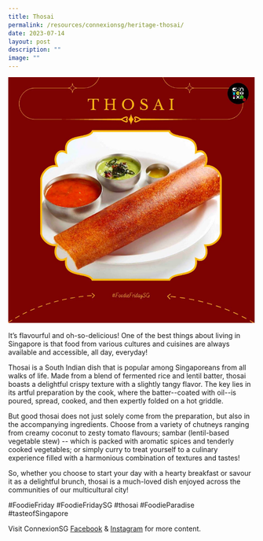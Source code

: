 ```yaml
---
title: Thosai
permalink: /resources/connexionsg/heritage-thosai/
date: 2023-07-14
layout: post
description: ""
image: ""
---
```

![](/images/connexionsg/2023/thosai.png)

It’s flavourful and oh-so-delicious! One of the best things about living in Singapore is that food from various cultures and cuisines are always available and accessible, all day, everyday!

Thosai is a South Indian dish that is popular among Singaporeans from all walks of life. Made from a blend of fermented rice and lentil batter, thosai boasts a delightful crispy texture with a slightly tangy flavor. The key lies in its artful preparation by the cook, where the batter--coated with oil--is poured, spread, cooked, and then expertly folded on a hot griddle.

But good thosai does not just solely come from the preparation, but also in the accompanying ingredients. Choose from a variety of chutneys ranging from creamy coconut to zesty tomato flavours; sambar (lentil-based vegetable stew) -- which is packed with aromatic spices and tenderly cooked vegetables; or simply curry to treat yourself to a culinary experience filled with a harmonious combination of textures and tastes!

So, whether you choose to start your day with a hearty breakfast or savour it as a delightful brunch, thosai is a much-loved dish enjoyed across the communities of our multicultural city!

#FoodieFriday #FoodieFridaySG #thosai #FoodieParadise #tasteofSingapore

Visit ConnexionSG <a target="_blank" href="https://www.facebook.com/ConnexionSG">Facebook</a> &amp; <a target="_blank" href="https://www.instagram.com/connexionsg/">Instagram</a> for more content.